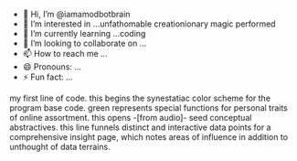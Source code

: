 - 👋 Hi, I’m @iamamodbotbrain
- 👀 I’m interested in ...unfathomable creationionary magic performed
- 🌱 I’m currently learning ...coding
- 💞️ I’m looking to collaborate on ...
- 📫 How to reach me ...
- 😄 Pronouns: ...
- ⚡ Fun fact: ...

<!---
iamamodbotbrain/iamamodbotbrain is a ✨ special ✨ repository because its `README.md` (this file) appears on your GitHub profile.
You can click the Preview link to take a look at your changes.
--->
my first line of code.
this begins the synestatiac color scheme for the program base code.
green represents special functions for personal traits of online assortment.
this opens -[from audio]- seed conceptual abstractives.
this line funnels distinct and interactive data points for a comprehensive insight page, which notes areas of influence in addition to unthought of data terrains.
